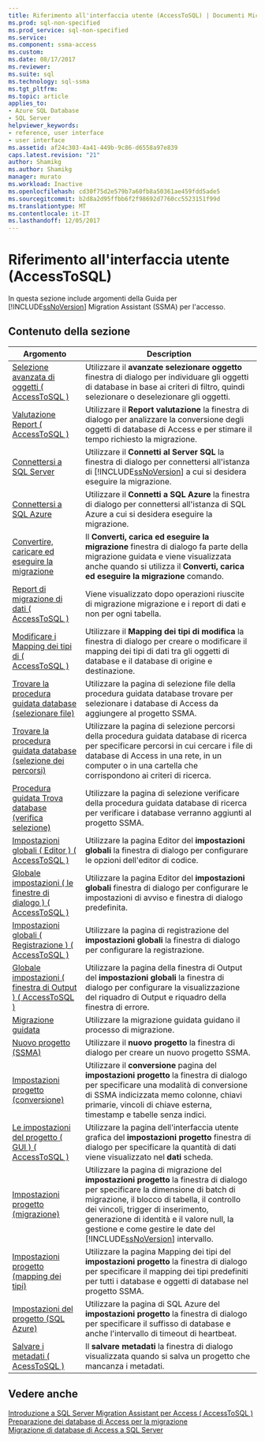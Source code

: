 ```yaml
---
title: Riferimento all'interfaccia utente (AccessToSQL) | Documenti Microsoft
ms.prod: sql-non-specified
ms.prod_service: sql-non-specified
ms.service: 
ms.component: ssma-access
ms.custom: 
ms.date: 08/17/2017
ms.reviewer: 
ms.suite: sql
ms.technology: sql-ssma
ms.tgt_pltfrm: 
ms.topic: article
applies_to:
- Azure SQL Database
- SQL Server
helpviewer_keywords:
- reference, user interface
- user interface
ms.assetid: af24c303-4a41-449b-9c86-d6558a97e839
caps.latest.revision: "21"
author: Shamikg
ms.author: Shamikg
manager: murato
ms.workload: Inactive
ms.openlocfilehash: cd30f75d2e579b7a60fb8a50361ae459fdd5ade5
ms.sourcegitcommit: b2d8a2d95ffbb6f2f98692d7760cc5523151f99d
ms.translationtype: MT
ms.contentlocale: it-IT
ms.lasthandoff: 12/05/2017
---
```

# <a name="user-interface-reference-accesstosql"></a>Riferimento all'interfaccia utente (AccessToSQL)
In questa sezione include argomenti della Guida per [!INCLUDE[ssNoVersion](../../includes/ssnoversion_md.md)] Migration Assistant (SSMA) per l'accesso.  
  
## <a name="in-this-section"></a>Contenuto della sezione  
  
|Argomento|Description|  
|---------|---------------|  
|[Selezione avanzata di oggetti &#40; AccessToSQL &#41;](../../ssma/access/advanced-object-selection-accesstosql.md)|Utilizzare il **avanzate selezionare oggetto** finestra di dialogo per individuare gli oggetti di database in base ai criteri di filtro, quindi selezionare o deselezionare gli oggetti.|  
|[Valutazione Report &#40; AccessToSQL &#41;](../../ssma/access/assessment-report-accesstosql.md)|Utilizzare il **Report valutazione** la finestra di dialogo per analizzare la conversione degli oggetti di database di Access e per stimare il tempo richiesto la migrazione.|  
|[Connettersi a SQL Server](http://msdn.microsoft.com/ceb77a97-d6d5-4a92-90a6-342e97d12b54)|Utilizzare il **Connetti al Server SQL** la finestra di dialogo per connettersi all'istanza di [!INCLUDE[ssNoVersion](../../includes/ssnoversion_md.md)] a cui si desidera eseguire la migrazione.|  
|[Connettersi a SQL Azure](http://msdn.microsoft.com/bf44b236-d9be-41ae-a5fd-bd73038e505f)|Utilizzare il **Connetti a SQL Azure** la finestra di dialogo per connettersi all'istanza di SQL Azure a cui si desidera eseguire la migrazione.|  
|[Convertire, caricare ed eseguire la migrazione](http://msdn.microsoft.com/4ec83e96-88a5-4b7b-8d5a-f3429d9a936b)|Il **Converti, carica ed eseguire la migrazione** finestra di dialogo fa parte della migrazione guidata e viene visualizzata anche quando si utilizza il **Converti, carica ed eseguire la migrazione** comando.|  
|[Report di migrazione di dati &#40; AccessToSQL &#41;](../../ssma/access/data-migration-report-accesstosql.md)|Viene visualizzato dopo operazioni riuscite di migrazione migrazione e i report di dati e non per ogni tabella.|  
|[Modificare i Mapping dei tipi di &#40; AccessToSQL &#41;](../../ssma/access/edit-type-mapping-accesstosql.md)|Utilizzare il **Mapping dei tipi di modifica** la finestra di dialogo per creare o modificare il mapping dei tipi di dati tra gli oggetti di database e il database di origine e destinazione.|  
|[Trovare la procedura guidata database (selezionare file)](http://msdn.microsoft.com/2f574a34-4bab-40a4-89a8-ad4907ffc3fd)|Utilizzare la pagina di selezione file della procedura guidata database trovare per selezionare i database di Access da aggiungere al progetto SSMA.|  
|[Trovare la procedura guidata database (selezione dei percorsi)](http://msdn.microsoft.com/00b2d32a-998b-47a7-b25c-589b5bd6777a)|Utilizzare la pagina di selezione percorsi della procedura guidata database di ricerca per specificare percorsi in cui cercare i file di database di Access in una rete, in un computer o in una cartella che corrispondono ai criteri di ricerca.|  
|[Procedura guidata Trova database (verifica selezione)](http://msdn.microsoft.com/62e20e03-50cc-4ac8-8072-524d194d2ec3)|Utilizzare la pagina di selezione verificare della procedura guidata database di ricerca per verificare i database verranno aggiunti al progetto SSMA.|  
|[Impostazioni globali &#40; Editor &#41; &#40; AccessToSQL &#41;](../../ssma/access/global-settings-editor-accesstosql.md)|Utilizzare la pagina Editor del **impostazioni globali** la finestra di dialogo per configurare le opzioni dell'editor di codice.|  
|[Globale impostazioni &#40; le finestre di dialogo &#41; &#40; AccessToSQL &#41;](../../ssma/access/global-settings-dialogs-accesstosql.md)|Utilizzare la pagina Editor del **impostazioni globali** finestra di dialogo per configurare le impostazioni di avviso e finestra di dialogo predefinita.|  
|[Impostazioni globali &#40; Registrazione &#41; &#40; AccessToSQL &#41;](../../ssma/access/global-settings-logging-accesstosql.md)|Utilizzare la pagina di registrazione del **impostazioni globali** la finestra di dialogo per configurare la registrazione.|  
|[Globale impostazioni &#40; finestra di Output &#41; &#40; AccessToSQL &#41;](../../ssma/access/global-settings-output-window-accesstosql.md)|Utilizzare la pagina della finestra di Output del **impostazioni globali** la finestra di dialogo per configurare la visualizzazione del riquadro di Output e riquadro della finestra di errore.|  
|[Migrazione guidata](http://msdn.microsoft.com/5bab5914-b2ae-4795-8cf5-83e42d64bef2)|Utilizzare la migrazione guidata guidano il processo di migrazione.|  
|[Nuovo progetto (SSMA)](http://msdn.microsoft.com/ca294f6d-eeb5-42ca-9306-156281a3f0f3)|Utilizzare il **nuovo progetto** la finestra di dialogo per creare un nuovo progetto SSMA.|  
|[Impostazioni progetto (conversione)](http://msdn.microsoft.com/bcebc635-c638-4ddb-924c-b9ccfef86388)|Utilizzare il **conversione** pagina del **impostazioni progetto** la finestra di dialogo per specificare una modalità di conversione di SSMA indicizzata memo colonne, chiavi primarie, vincoli di chiave esterna, timestamp e tabelle senza indici.|  
|[Le impostazioni del progetto &#40; GUI &#41; &#40; AccessToSQL &#41;](../../ssma/access/project-settings-gui-accesstosql.md)|Utilizzare la pagina dell'interfaccia utente grafica del **impostazioni progetto** finestra di dialogo per specificare la quantità di dati viene visualizzato nel **dati** scheda.|  
|[Impostazioni progetto (migrazione)](http://msdn.microsoft.com/4caebc9c-8680-4b99-a8fa-89c43161c95d)|Utilizzare la pagina di migrazione del **impostazioni progetto** la finestra di dialogo per specificare la dimensione di batch di migrazione, il blocco di tabella, il controllo dei vincoli, trigger di inserimento, generazione di identità e il valore null, la gestione e come gestire le date del [!INCLUDE[ssNoVersion](../../includes/ssnoversion_md.md)] intervallo.|  
|[Impostazioni progetto (mapping dei tipi)](http://msdn.microsoft.com/b87b9683-abed-4677-8c50-18bdba704655)|Utilizzare la pagina Mapping dei tipi del **impostazioni progetto** la finestra di dialogo per specificare il mapping dei tipi predefiniti per tutti i database e oggetti di database nel progetto SSMA.|  
|[Impostazioni del progetto (SQL Azure)](http://msdn.microsoft.com/bbb8a204-d0e4-4f0b-9709-271feb1f136e)|Utilizzare la pagina di SQL Azure del **impostazioni progetto** la finestra di dialogo per specificare il suffisso di database e anche l'intervallo di timeout di heartbeat.|  
|[Salvare i metadati &#40; AcessToSQL &#41;](../../ssma/access/save-metadata-acesstosql.md)|Il **salvare metadati** la finestra di dialogo visualizzata quando si salva un progetto che mancanza i metadati.|  
  
## <a name="see-also"></a>Vedere anche  
[Introduzione a SQL Server Migration Assistant per Access &#40; AccessToSQL &#41;](../../ssma/access/getting-started-with-sql-server-migration-assistant-for-access-accesstosql.md)  
[Preparazione dei database di Access per la migrazione](http://msdn.microsoft.com/9b80a9e0-08e7-4b4d-b5ec-cc998d3f5114)  
[Migrazione di database di Access a SQL Server](http://msdn.microsoft.com/76a3abcf-2998-4712-9490-fe8d872c89ca)  
  
